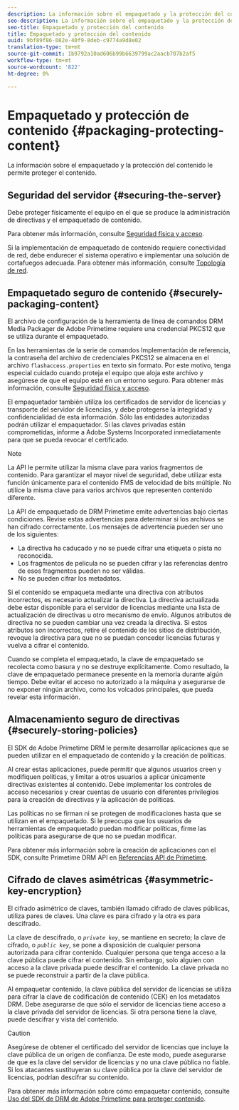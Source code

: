 ```yaml
---
description: La información sobre el empaquetado y la protección del contenido le permite proteger el contenido.
seo-description: La información sobre el empaquetado y la protección del contenido le permite proteger el contenido.
seo-title: Empaquetado y protección del contenido
title: Empaquetado y protección del contenido
uuid: 9bf89f86-082e-40f9-8deb-c9774a9d8e02
translation-type: tm+mt
source-git-commit: 1b9792a10ad606b99b6639799ac2aacb707b2af5
workflow-type: tm+mt
source-wordcount: '822'
ht-degree: 0%

---
```



# Empaquetado y protección de contenido {#packaging-protecting-content}

La información sobre el empaquetado y la protección del contenido le permite proteger el contenido.

## Seguridad del servidor {#securing-the-server}

Debe proteger físicamente el equipo en el que se produce la administración de directivas y el empaquetado de contenido.

Para obtener más información, consulte [Seguridad física y acceso](../../secure-deployment-guidelines/physical-sec-and-access.md).

Si la implementación de empaquetado de contenido requiere conectividad de red, debe endurecer el sistema operativo e implementar una solución de cortafuegos adecuada. Para obtener más información, consulte [Topología de red](../../secure-deployment-guidelines/overview/network-topology.md).

## Empaquetado seguro de contenido {#securely-packaging-content}

El archivo de configuración de la herramienta de línea de comandos DRM Media Packager de Adobe Primetime requiere una credencial PKCS12 que se utiliza durante el empaquetado.

En las herramientas de la serie de comandos Implementación de referencia, la contraseña del archivo de credenciales PKCS12 se almacena en el archivo `flashaccess.properties` en texto sin formato. Por este motivo, tenga especial cuidado cuando proteja el equipo que aloja este archivo y asegúrese de que el equipo esté en un entorno seguro. Para obtener más información, consulte [Seguridad física y acceso](../../secure-deployment-guidelines/physical-sec-and-access.md).

El empaquetador también utiliza los certificados de servidor de licencias y transporte del servidor de licencias, y debe protegerse la integridad y confidencialidad de esta información. Sólo las entidades autorizadas podrán utilizar el empaquetador. Si las claves privadas están comprometidas, informe a Adobe Systems Incorporated inmediatamente para que se pueda revocar el certificado.

>[!NOTE]
>
>La API le permite utilizar la misma clave para varios fragmentos de contenido. Para garantizar el mayor nivel de seguridad, debe utilizar esta función únicamente para el contenido FMS de velocidad de bits múltiple. No utilice la misma clave para varios archivos que representen contenido diferente.

La API de empaquetado de DRM Primetime emite advertencias bajo ciertas condiciones. Revise estas advertencias para determinar si los archivos se han cifrado correctamente. Los mensajes de advertencia pueden ser uno de los siguientes:

* La directiva ha caducado y no se puede cifrar una etiqueta o pista no reconocida.
* Los fragmentos de película no se pueden cifrar y las referencias dentro de esos fragmentos pueden no ser válidas.
* No se pueden cifrar los metadatos.

Si el contenido se empaqueta mediante una directiva con atributos incorrectos, es necesario actualizar la directiva. La directiva actualizada debe estar disponible para el servidor de licencias mediante una lista de actualización de directivas u otro mecanismo de envío. Algunos atributos de directiva no se pueden cambiar una vez creada la directiva. Si estos atributos son incorrectos, retire el contenido de los sitios de distribución, revoque la directiva para que no se puedan conceder licencias futuras y vuelva a cifrar el contenido.

Cuando se completa el empaquetado, la clave de empaquetado se recolecta como basura y no se destruye explícitamente. Como resultado, la clave de empaquetado permanece presente en la memoria durante algún tiempo. Debe evitar el acceso no autorizado a la máquina y asegurarse de no exponer ningún archivo, como los volcados principales, que pueda revelar esta información.

## Almacenamiento seguro de directivas {#securely-storing-policies}

El SDK de Adobe Primetime DRM le permite desarrollar aplicaciones que se pueden utilizar en el empaquetado de contenido y la creación de políticas.

Al crear estas aplicaciones, puede permitir que algunos usuarios creen y modifiquen políticas, y limitar a otros usuarios a aplicar únicamente directivas existentes al contenido. Debe implementar los controles de acceso necesarios y crear cuentas de usuario con diferentes privilegios para la creación de directivas y la aplicación de políticas.

Las políticas no se firman ni se protegen de modificaciones hasta que se utilizan en el empaquetado. Si le preocupa que los usuarios de herramientas de empaquetado puedan modificar políticas, firme las políticas para asegurarse de que no se puedan modificar.

Para obtener más información sobre la creación de aplicaciones con el SDK, consulte Primetime DRM API en [Referencias API de Primetime](https://help.adobe.com/en_US/primetime/api/index.html#api-Adobe_Primetime_API_References).

## Cifrado de claves asimétricas {#asymmetric-key-encryption}

El cifrado asimétrico de claves, también llamado cifrado de claves públicas, utiliza pares de claves. Una clave es para cifrado y la otra es para descifrado.

La clave de descifrado, o *`private key`*, se mantiene en secreto; la clave de cifrado, o *`public key`*, se pone a disposición de cualquier persona autorizada para cifrar contenido. Cualquier persona que tenga acceso a la clave pública puede cifrar el contenido. Sin embargo, solo alguien con acceso a la clave privada puede descifrar el contenido. La clave privada no se puede reconstruir a partir de la clave pública.

Al empaquetar contenido, la clave pública del servidor de licencias se utiliza para cifrar la clave de codificación de contenido (CEK) en los metadatos DRM. Debe asegurarse de que sólo el servidor de licencias tiene acceso a la clave privada del servidor de licencias. Si otra persona tiene la clave, puede descifrar y vista del contenido.

>[!CAUTION]
>
>Asegúrese de obtener el certificado del servidor de licencias que incluye la clave pública de un origen de confianza. De este modo, puede asegurarse de que es la clave del servidor de licencias y no una clave pública no fiable. Si los atacantes sustituyeran su clave pública por la clave del servidor de licencias, podrían descifrar su contenido.

Para obtener más información sobre cómo empaquetar contenido, consulte [Uso del SDK de DRM de Adobe Primetime para proteger contenido](https://helpx.adobe.com/content/dam/help/en/primetime/drm/drm_protecting_content.pdf).
